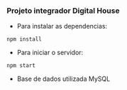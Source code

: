 ### Projeto integrador Digital House

- Para instalar as dependencias:

```
npm install
```

- Para iniciar o servidor:

```
npm start
```

- Base de dados utilizada MySQL
